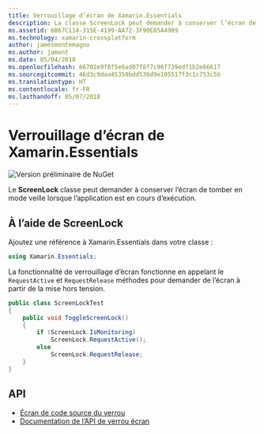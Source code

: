 ```yaml
---
title: Verrouillage d’écran de Xamarin.Essentials
description: La classe ScreenLock peut demander à conserver l’écran de tomber en mode veille lorsque l’application est en cours d’exécution.
ms.assetid: 6B67C114-315E-4199-AA72-3F90E85A4909
ms.technology: xamarin-crossplatform
author: jamesmontemagno
ms.author: jamont
ms.date: 05/04/2018
ms.openlocfilehash: 66702e9f8f5e6ad07f8f7c96f739edf1b2e66617
ms.sourcegitcommit: 46d3c9daa45350bdd536d9e105517f3c1c753c5b
ms.translationtype: HT
ms.contentlocale: fr-FR
ms.lasthandoff: 05/07/2018
---
```

# <a name="xamarinessentials-screen-lock"></a>Verrouillage d’écran de Xamarin.Essentials

![Version préliminaire de NuGet](~/media/shared/pre-release.png)

Le **ScreenLock** classe peut demander à conserver l’écran de tomber en mode veille lorsque l’application est en cours d’exécution.

## <a name="using-screenlock"></a>À l’aide de ScreenLock

Ajoutez une référence à Xamarin.Essentials dans votre classe :

```csharp
using Xamarin.Essentials;
```

La fonctionnalité de verrouillage d’écran fonctionne en appelant le `RequestActive` et `RequestRelease` méthodes pour demander de l’écran à partir de la mise hors tension.

```csharp
public class ScreenLockTest
{
    public void ToggleScreenLock()
    {
        if (ScreenLock.IsMonitoring)
            ScreenLock.RequestActive();
        else
            ScreenLock.RequestRelease;
    }
}
```

## <a name="api"></a>API

- [Écran de code source du verrou](https://github.com/xamarin/Essentials/tree/master/Essentials/ScreenLock)
- [Documentation de l’API de verrou écran](xref:Xamarin.Essentials.ScreenLock)
